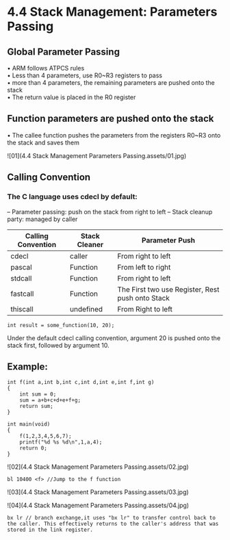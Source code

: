 # 4.4 Stack Management: Parameters Passing



## Global Parameter Passing

• ARM follows ATPCS rules  
• Less than 4 parameters, use R0~R3 registers to pass  
• more than 4 parameters, the remaining parameters are pushed onto the stack  
• The return value is placed in the R0 register  

## Function parameters are pushed onto the stack

• The callee function pushes the parameters from the registers R0~R3 onto the stack and saves them  

![01](4.4 Stack Management Parameters Passing.assets/01.jpg)



## Calling Convention

### The C language uses cdecl by default:

– Parameter passing: push on the stack from right to left
– Stack cleanup party: managed by caller

| Calling Convention | Stack Cleaner | Parameter Push                                   |
| ------------------ | ------------- | ------------------------------------------------ |
| cdecl              | caller        | From right to left                               |
| pascal             | Function      | From left to right                               |
| stdcall            | Function      | From right to left                               |
| fastcall           | Function      | The First two use Register, Rest push onto Stack |
| thiscall           | undefined     | From Right to left                               |

```
int result = some_function(10, 20);
```

Under the default cdecl calling convention, argument 20 is pushed onto the stack first, followed by argument 10.



## Example:

```
int f(int a,int b,int c,int d,int e,int f,int g)
{
	int sum = 0;
	sum = a+b+c+d+e+f+g;
	return sum;
}

int main(void)
{
	f(1,2,3,4,5,6,7);
	printf("%d %s %d\n",1,a,4);
	return 0;
}
```

![02](4.4 Stack Management Parameters Passing.assets/02.jpg)

```
bl 10400 <f> //Jump to the f function
```

![03](4.4 Stack Management Parameters Passing.assets/03.jpg)

![04](4.4 Stack Management Parameters Passing.assets/04.jpg)

```
bx lr // branch exchange,it uses "bx lr" to transfer control back to the caller. This effectively returns to the caller's address that was stored in the link register.
```


